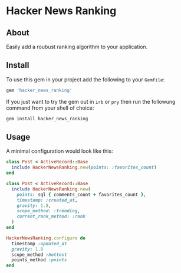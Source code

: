 # Hacker News Ranking

## About

Easily add a roubust ranking algorithm to your application.

## Install

To use this gem in your project add the following to your `Gemfile`:

```Ruby
gem 'hacker_news_ranking'
```

If you just want to try the gem out in `irb` or `pry` then run the followung
command from your shell of choice:

```BASH
gem install hacker_news_ranking
```

## Usage

A minimal configuration would look like this:

```Ruby
class Post < ActiveRecord::Base
  include HackerNewsRanking.new(points: :favorites_count)
end
```

```Ruby
class Post < ActiveRecord::Base
  include HackerNewsRanking.new(
    points: sql { comments_count + favorites_count },
    timestamp: :created_at,
    gravity: 1.8,
    scope_method: :trending,
    current_rank_method: :rank
  )
end
```

```Ruby
HackerNewsRanking.configure do
  timestamp :updated_at
  gravity: 1.8
  scope_method :hottest
  points_method :points
end
```
